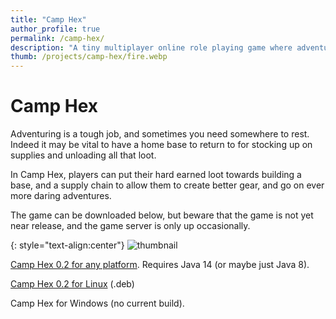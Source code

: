 ```yaml
---
title: "Camp Hex"
author_profile: true
permalink: /camp-hex/
description: "A tiny multiplayer online role playing game where adventure and logistics go hand in hand."
thumb: /projects/camp-hex/fire.webp
---
```


# Camp Hex
Adventuring is a tough job, and sometimes you need somewhere to rest. Indeed it may be vital to have a home base to return to for stocking up on supplies and unloading all that loot.

In Camp Hex, players can put their hard earned loot towards building a base, and a supply chain to allow them to create better gear, and go on ever more daring adventures.

The game can be downloaded below, but beware that the game is not yet near release, and the game server is only up occasionally.

{: style="text-align:center"}
![thumbnail](/projects/camp-hex/fire.webp)

[Camp Hex 0.2 for any platform](/projects/camp-hex/camp-hex-0.2.jar). Requires Java 14 (or maybe just Java 8).

[Camp Hex 0.2 for Linux](/projects/camp-hex/camp-hex-0.2.deb) (.deb)

Camp Hex for Windows (no current build).
